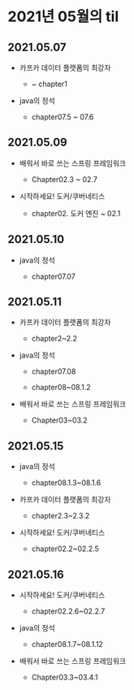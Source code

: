 # 2021년 05월의 til

## 2021.05.07

- 카프카 데이터 플랫폼의 최강자
  
  - ~ chapter1

- java의 정석

  - chapter07.5 ~ 07.6

## 2021.05.09

- 배워서 바로 쓰는 스프링 프레임워크

  - Chapter02.3 ~ 02.7

- 시작하세요! 도커/쿠버네티스

  - chapter02. 도커 엔진 ~ 02.1

## 2021.05.10

- java의 정석

  - chapter07.07

## 2021.05.11

- 카프카 데이터 플랫폼의 최강자
  
  - chapter2~2.2

- java의 정석

  - chapter07.08

  - chapter08~08.1.2

- 배워서 바로 쓰는 스프링 프레임워크

  - Chapter03~03.2

## 2021.05.15

- java의 정석

  - chapter08.1.3~08.1.6

- 카프카 데이터 플랫폼의 최강자
  
  - chapter2.3~2.3.2

- 시작하세요! 도커/쿠버네티스

  - chapter02.2~02.2.5

## 2021.05.16

- 시작하세요! 도커/쿠버네티스

  - chapter02.2.6~02.2.7

- java의 정석

  - chapter08.1.7~08.1.12

- 배워서 바로 쓰는 스프링 프레임워크

  - Chapter03.3~03.4.1
